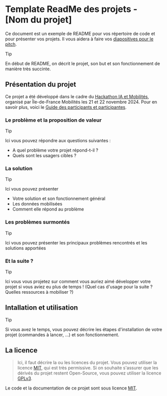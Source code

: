 # Template ReadMe des projets - [Nom du projet]

Ce document est un exemple de README pour vos répertoire de code et pour présenter vos projets. Il vous aidera à faire vos [diapositives pour le pitch](https://drive.google.com/drive/folders/1vLBmRBrxpfShEAYoV-zvcG5gqgtjXH0v?usp=sharing). 

> [!TIP]
> En début de README, on décrit le projet, son but et son fonctionnement de manière très succinte.

## Présentation du projet

Ce projet a été développé dans le cadre du [Hackathon IA et Mobilités](https://www.iledefrance-mobilites.fr/actualites/hackathon-2024-ia-et-mobilites), organisé par Île-de-France Mobilités les 21 et 22 novembre 2024. Pour en savoir plus, voici le [Guide des participants et participantes](https://github.com/IleDeFranceMobilites/hackathon_ia_mobilites_2024).


### Le problème et la proposition de valeur 
> [!TIP]
> Ici vous pouvez répondre aux questions suivantes : 
> - A quel problème votre projet répond-t-il ?
> - Quels sont les usagers cibles ? 


### La solution
> [!TIP]
> Ici vous pouvez présenter 
> - Votre solution et son fonctionnement général
> - Les données mobilisées
> - Comment elle répond au problème

### Les problèmes surmontés
> [!TIP]
> Ici vous pouvez présenter les principaux problèmes rencontrés et les solutions apportées

### Et la suite ? 
> [!TIP]
> Ici vous vous projetez sur comment vous auriez aimé développer votre projet si vous aviez eu plus de temps ! (Quel cas d'usage pour la suite ? Quelles ressources à mobiliser ?)


## Intallation et utilisation
> [!TIP]
> Si vous avez le temps, vous pouvez décrire les étapes d'installation de votre projet (commandes à lancer, ...) et son fonctionnement.



## La licence
> Ici, il faut décrire la ou les licences du projet. Vous pouvez utiliser la licence [MIT](https://github.com/git/git-scm.com/blob/main/MIT-LICENSE.txt), qui est très permissive. Si on souhaite s'assurer que les dérivés du projet restent Open-Source, vous pouvez utiliser la licence [GPLv3](https://github.com/Illumina/licenses/blob/master/gpl-3.0.txt).

Le code et la documentation de ce projet sont sous licence [MIT](LICENSE).
